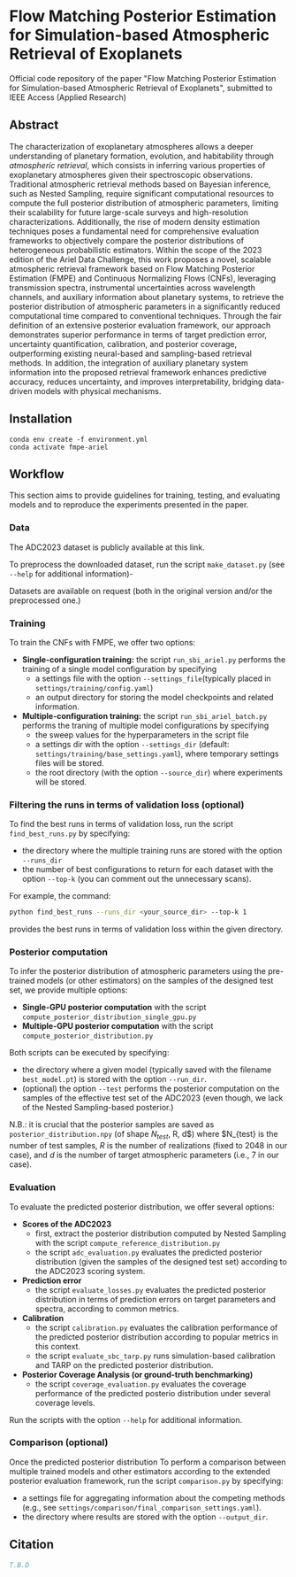 # Flow Matching Posterior Estimation for Simulation-based Atmospheric Retrieval of Exoplanets
Official code repository of the paper "Flow Matching Posterior Estimation for Simulation-based Atmospheric Retrieval of Exoplanets", submitted to IEEE Access (Applied Research)


## Abstract
The characterization of exoplanetary atmospheres allows a deeper understanding of planetary formation, evolution, and habitability through _atmospheric retrieval_, which consists in inferring various properties of exoplanetary atmospheres given their spectroscopic observations.
Traditional atmospheric retrieval methods based on Bayesian inference, such as Nested Sampling, require significant computational resources to compute the full posterior distribution of atmospheric parameters, limiting their scalability for future large-scale surveys and high-resolution characterizations. 
Additionally, the rise of modern density estimation techniques poses a fundamental need for comprehensive evaluation frameworks to objectively compare the posterior distributions of heterogeneous probabilistic estimators.
Within the scope of the 2023 edition of the Ariel Data Challenge, this work proposes a novel, scalable atmospheric retrieval framework based on Flow Matching Posterior Estimation (FMPE) and Continuous Normalizing Flows (CNFs), leveraging transmission spectra, instrumental uncertainties across wavelength channels, and auxiliary information about planetary systems, to retrieve the posterior distribution of atmospheric parameters in a significantly reduced computational time compared to conventional techniques.
Through the fair definition of an extensive posterior evaluation framework, our approach demonstrates superior performance in terms of target prediction error, uncertainty quantification, calibration, and posterior coverage, outperforming existing neural-based and sampling-based retrieval methods. 
In addition, the integration of auxiliary planetary system information into the proposed retrieval framework enhances predictive accuracy, reduces uncertainty, and improves interpretability, bridging data-driven models with physical mechanisms.

## Installation

```
conda env create -f environment.yml
conda activate fmpe-ariel
```


## Workflow
This section aims to provide guidelines for training, testing, and evaluating models and to reproduce the experiments presented in the paper.

### Data

The ADC2023 dataset is publicly available at this link.

To preprocess the downloaded dataset, run the script ``make_dataset.py`` (see ``--help`` for additional information)-

Datasets are available on request (both in the original version and/or the preprocessed one.)

### Training
To train the CNFs with FMPE, we offer two options:
- **Single-configuration training:** the script ``run_sbi_ariel.py`` performs the training of a single model configuration by specifying
    *  a settings file with the option ``--settings_file``(typically placed in ``settings/training/config.yaml``)
    * an output directory for storing the model checkpoints and related information.
- **Multiple-configuration training:** the script ``run_sbi_ariel_batch.py`` performs the traning of multiple model configurations by specifying 
    * the sweep values for the hyperparameters in the script file
    * a settings dir with the option ``--settings_dir`` (default: ``settings/training/base_settings.yaml``), where temporary settings files will be stored.
    * the root directory (with the option ``--source_dir``) where experiments will be stored.

### Filtering the runs in terms of validation loss (optional)

To find the best runs in terms of validation loss, run the script ``find_best_runs.py`` by specifying:
* the directory where the multiple training runs are stored with the option ``--runs_dir``
* the number of best configurations to return for each dataset with the option ``--top-k`` (you can comment out the unnecessary scans).

For example, the command:

```bash
python find_best_runs --runs_dir <your_source_dir> --top-k 1
```

provides the best runs in terms of validation loss within the given directory.


### Posterior computation

To infer the posterior distribution of atmospheric parameters using the pre-trained models (or other estimators) on the samples of the designed test set, we provide multiple options:
- **Single-GPU posterior computation** with the script ``compute_posterior_distribution_single_gpu.py``
- **Multiple-GPU posterior computation** with the script ``compute_posterior_distribution.py``

Both scripts can be executed by specifying:
* the directory where a given model (typically saved with the filename ``best_model.pt``) is stored with the option ``--run_dir``.
* (optional) the option ``--test`` performs the posterior computation on the samples of the effective test set of the ADC2023 (even though, we lack of the Nested Sampling-based posterior.)

N.B.: it is crucial that the posterior samples are saved as ``posterior_distribution.npy`` (of shape $N_{test}$, R, d$) where $N_{test} is the number of test samples, $R$ is the number of realizations (fixed to 2048 in our case), and $d$ is the number of target atmospheric parameters (i.e., 7 in our case).

### Evaluation

To evaluate the predicted posterior distribution, we offer several options:
- **Scores of the ADC2023**
    * first, extract the posterior distribution computed by Nested Sampling with the script ``compute_reference_distribution.py``
    * the script ``adc_evaluation.py`` evaluates the predicted posterior distribution (given the samples of the designed test set) according to the ADC2023 scoring system.
- **Prediction error**
    * the script ``evaluate_losses.py`` evaluates the predicted posterior distribution in terms of prediction errors on target parameters and spectra, according to common metrics.
- **Calibration**
    * the script ``calibration.py`` evaluates the calibration performance of the predicted posterior distribution according to popular metrics in this context.
    * the script ``evaluate_sbc_tarp.py`` runs simulation-based calibration and TARP on the predicted posterior distribution.
- **Posterior Coverage Analysis (or ground-truth benchmarking)**
    * the script ``coverage_evaluation.py`` evaluates the coverage performance of the predicted posterio distribution under several coverage levels.

Run the scripts with the option ``--help`` for additional information.

### Comparison (optional)
Once the predicted posterior distribution
To perform a comparison between multiple trained models and other estimators according to the extended posterior evaluation framework, run the script ``comparison.py`` by specifying:
* a settings file for aggregating information about the competing methods (e.g., see ``settings/comparison/final_comparison_settings.yaml``).
* the directory where results are stored with the option ``--output_dir``.

## Citation

```bibtex
T.B.D
```
